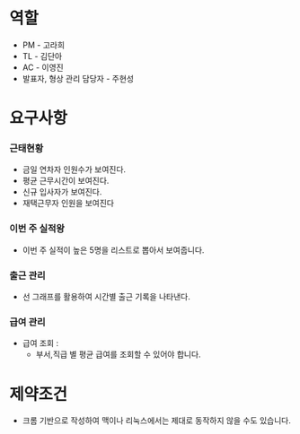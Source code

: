 # 역할
- PM - 고라희 <br>
- TL - 김단아 <br>
- AC - 이영진 <br>
- 발표자, 형상 관리 담당자 - 주현성<br>

# 요구사항

### 근태현황
- 금일 연차자 인원수가 보여진다.
- 평균 근무시간이 보여진다.
- 신규 입사자가 보여진다. 
- 재택근무자 인원을 보여진다

### 이번 주 실적왕
 - 이번 주 실적이 높은 5명을 리스트로 뽑아서 보여줍니다.
 
### 출근 관리
- 선 그래프를 활용하여 시간별 출근 기록을 나타낸다.

### 급여 관리
- 급여 조회 :
    - 부서,직급 별 평균 급여를 조회할 수 있어야 합니다.

# 제약조건
- 크롬 기반으로 작성하여 맥이나 리눅스에서는 제대로 동작하지 않을 수도 있습니다.
